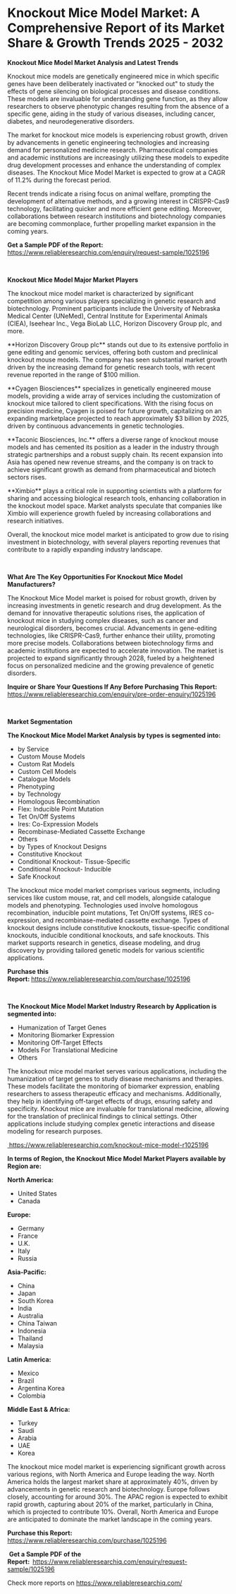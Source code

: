 <p><h1>Knockout Mice Model Market: A Comprehensive Report of its Market Share & Growth Trends 2025 - 2032</h1></p><p><strong>Knockout Mice Model Market Analysis and Latest Trends</strong></p>
<p><p>Knockout mice models are genetically engineered mice in which specific genes have been deliberately inactivated or "knocked out" to study the effects of gene silencing on biological processes and disease conditions. These models are invaluable for understanding gene function, as they allow researchers to observe phenotypic changes resulting from the absence of a specific gene, aiding in the study of various diseases, including cancer, diabetes, and neurodegenerative disorders.</p><p>The market for knockout mice models is experiencing robust growth, driven by advancements in genetic engineering technologies and increasing demand for personalized medicine research. Pharmaceutical companies and academic institutions are increasingly utilizing these models to expedite drug development processes and enhance the understanding of complex diseases. The Knockout Mice Model Market is expected to grow at a CAGR of 11.2% during the forecast period. </p><p>Recent trends indicate a rising focus on animal welfare, prompting the development of alternative methods, and a growing interest in CRISPR-Cas9 technology, facilitating quicker and more efficient gene editing. Moreover, collaborations between research institutions and biotechnology companies are becoming commonplace, further propelling market expansion in the coming years.</p></p>
<p><strong>Get a Sample PDF of the Report:&nbsp;</strong> <a href="https://www.reliableresearchiq.com/enquiry/request-sample/1025196?utm_campaign=2953&utm_medium=2&utm_source=Github&utm_content=ia&utm_term=06032025&utm_id=knockout-mice-model">https://www.reliableresearchiq.com/enquiry/request-sample/1025196</a></p>
<p>&nbsp;</p>
<p><strong>Knockout Mice Model Major Market Players</strong></p>
<p><p>The knockout mice model market is characterized by significant competition among various players specializing in genetic research and biotechnology. Prominent participants include the University of Nebraska Medical Center (UNeMed), Central Institute for Experimental Animals (CIEA), Iseehear Inc., Vega BioLab LLC, Horizon Discovery Group plc, and more.</p><p>**Horizon Discovery Group plc** stands out due to its extensive portfolio in gene editing and genomic services, offering both custom and preclinical knockout mouse models. The company has seen substantial market growth driven by the increasing demand for genetic research tools, with recent revenue reported in the range of $100 million.</p><p>**Cyagen Biosciences** specializes in genetically engineered mouse models, providing a wide array of services including the customization of knockout mice tailored to client specifications. With the rising focus on precision medicine, Cyagen is poised for future growth, capitalizing on an expanding marketplace projected to reach approximately $3 billion by 2025, driven by continuous advancements in genetic technologies.</p><p>**Taconic Biosciences, Inc.** offers a diverse range of knockout mouse models and has cemented its position as a leader in the industry through strategic partnerships and a robust supply chain. Its recent expansion into Asia has opened new revenue streams, and the company is on track to achieve significant growth as demand from pharmaceutical and biotech sectors rises.</p><p>**Ximbio** plays a critical role in supporting scientists with a platform for sharing and accessing biological research tools, enhancing collaboration in the knockout model space. Market analysts speculate that companies like Ximbio will experience growth fueled by increasing collaborations and research initiatives.</p><p>Overall, the knockout mice model market is anticipated to grow due to rising investment in biotechnology, with several players reporting revenues that contribute to a rapidly expanding industry landscape.</p></p>
<p>&nbsp;</p>
<p><strong>What Are The Key Opportunities For Knockout Mice Model Manufacturers?</strong></p>
<p><p>The Knockout Mice Model market is poised for robust growth, driven by increasing investments in genetic research and drug development. As the demand for innovative therapeutic solutions rises, the application of knockout mice in studying complex diseases, such as cancer and neurological disorders, becomes crucial. Advancements in gene-editing technologies, like CRISPR-Cas9, further enhance their utility, promoting more precise models. Collaborations between biotechnology firms and academic institutions are expected to accelerate innovation. The market is projected to expand significantly through 2028, fueled by a heightened focus on personalized medicine and the growing prevalence of genetic disorders.</p></p>
<p><strong>Inquire or Share Your Questions If Any Before Purchasing This Report:</strong> <a href="https://www.reliableresearchiq.com/enquiry/pre-order-enquiry/1025196?utm_campaign=2953&utm_medium=2&utm_source=Github&utm_content=ia&utm_term=06032025&utm_id=knockout-mice-model">https://www.reliableresearchiq.com/enquiry/pre-order-enquiry/1025196</a></p>
<p>&nbsp;</p>
<p><strong>Market Segmentation</strong></p>
<p><strong>The Knockout Mice Model Market Analysis by types is segmented into:</strong></p>
<p><ul><li>by Service</li><li>Custom Mouse Models</li><li>Custom Rat Models</li><li>Custom Cell Models</li><li>Catalogue Models</li><li>Phenotyping</li><li>by Technology</li><li>Homologous Recombination</li><li>Flex: Inducible Point Mutation</li><li>Tet On/Off Systems</li><li>Ires: Co-Expression Models</li><li>Recombinase-Mediated Cassette Exchange</li><li>Others</li><li>by Types of Knockout Designs</li><li>Constitutive Knockout</li><li>Conditional Knockout- Tissue-Specific</li><li>Conditional Knockout- Inducible</li><li>Safe Knockout</li></ul></p>
<p><p>The knockout mice model market comprises various segments, including services like custom mouse, rat, and cell models, alongside catalogue models and phenotyping. Technologies used involve homologous recombination, inducible point mutations, Tet On/Off systems, IRES co-expression, and recombinase-mediated cassette exchange. Types of knockout designs include constitutive knockouts, tissue-specific conditional knockouts, inducible conditional knockouts, and safe knockouts. This market supports research in genetics, disease modeling, and drug discovery by providing tailored genetic models for various scientific applications.</p></p>
<p><strong>Purchase this Report:&nbsp;</strong><a href="https://www.reliableresearchiq.com/purchase/1025196?utm_campaign=2953&utm_medium=2&utm_source=Github&utm_content=ia&utm_term=06032025&utm_id=knockout-mice-model">https://www.reliableresearchiq.com/purchase/1025196</a></p>
<p>&nbsp;</p>
<p><strong>The Knockout Mice Model Market Industry Research by Application is segmented into:</strong></p>
<p><ul><li>Humanization of Target Genes</li><li>Monitoring Biomarker Expression</li><li>Monitoring Off-Target Effects</li><li>Models For Translational Medicine</li><li>Others</li></ul></p>
<p><p>The knockout mice model market serves various applications, including the humanization of target genes to study disease mechanisms and therapies. These models facilitate the monitoring of biomarker expression, enabling researchers to assess therapeutic efficacy and mechanisms. Additionally, they help in identifying off-target effects of drugs, ensuring safety and specificity. Knockout mice are invaluable for translational medicine, allowing for the translation of preclinical findings to clinical settings. Other applications include studying complex genetic interactions and disease modeling for research purposes.</p></p>
<p><a href="https://www.reliableresearchiq.com/knockout-mice-model-r1025196?utm_campaign=2953&utm_medium=2&utm_source=Github&utm_content=ia&utm_term=06032025&utm_id=knockout-mice-model">&nbsp;https://www.reliableresearchiq.com/knockout-mice-model-r1025196</a></p>
<p><strong>In terms of Region, the Knockout Mice Model Market Players available by Region are:</strong></p>
<p>
    <p> <strong> North America: </strong>
        <ul>
            <li>United States</li>
            <li>Canada</li>
        </ul>
        </p> 
    <p> <strong> Europe: </strong>
        <ul>
            <li>Germany</li>
            <li>France</li>
            <li>U.K.</li>
            <li>Italy</li>
            <li>Russia</li>
        </ul>
        </p> 
    <p> <strong> Asia-Pacific: </strong>
        <ul>
            <li>China</li>
            <li>Japan</li>
            <li>South Korea</li>
            <li>India</li>
            <li>Australia</li>
            <li>China Taiwan</li>
            <li>Indonesia</li>
            <li>Thailand</li>
            <li>Malaysia</li>
        </ul>
        </p> 
    <p> <strong> Latin America: </strong>
        <ul>
            <li>Mexico</li>
            <li>Brazil</li>
            <li>Argentina Korea</li>
            <li>Colombia</li>
        </ul>
        </p> 
    <p> <strong> Middle East & Africa: </strong>
        <ul>
            <li>Turkey</li>
            <li>Saudi</li>
            <li>Arabia</li>
            <li>UAE</li>
            <li>Korea</li>
        </ul>
    </p>
    </p>
<p><p>The knockout mice model market is experiencing significant growth across various regions, with North America and Europe leading the way. North America holds the largest market share at approximately 40%, driven by advancements in genetic research and biotechnology. Europe follows closely, accounting for around 30%. The APAC region is expected to exhibit rapid growth, capturing about 20% of the market, particularly in China, which is projected to contribute 10%. Overall, North America and Europe are anticipated to dominate the market landscape in the coming years.</p></p>
<p><strong>Purchase this Report: </strong><a href="https://www.reliableresearchiq.com/purchase/1025196?utm_campaign=2953&utm_medium=2&utm_source=Github&utm_content=ia&utm_term=06032025&utm_id=knockout-mice-model">https://www.reliableresearchiq.com/purchase/1025196</a></p>
<p>&nbsp;<strong>Get a Sample PDF of the Report:&nbsp;&nbsp;</strong><a href="https://www.reliableresearchiq.com/enquiry/request-sample/1025196?utm_campaign=2953&utm_medium=2&utm_source=Github&utm_content=ia&utm_term=06032025&utm_id=knockout-mice-model">https://www.reliableresearchiq.com/enquiry/request-sample/1025196</a></p>
<p><strong></strong></p>
<p>Check more reports on <a href="https://www.reliableresearchiq.com/?utm_campaign=2953&utm_medium=2&utm_source=Github&utm_content=ia&utm_term=06032025&utm_id=knockout-mice-model">https://www.reliableresearchiq.com/</a></p>